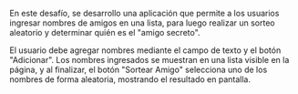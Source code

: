 En este desafío, se desarrollo una aplicación que permite a los usuarios ingresar nombres de amigos en una lista, para luego realizar un sorteo aleatorio y determinar quién es el "amigo secreto".

El usuario debe agregar nombres mediante el campo de texto y el botón "Adicionar". Los nombres ingresados se muestran en una lista visible en la página, y al finalizar, el botón "Sortear Amigo" selecciona uno de los nombres de forma aleatoria, mostrando el resultado en pantalla.


